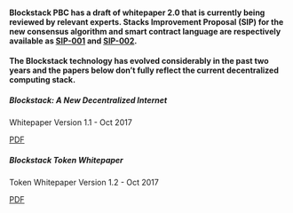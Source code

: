 #### Blockstack PBC has a draft of whitepaper 2.0 that is currently being reviewed by relevant experts. Stacks Improvement Proposal (SIP) for the new consensus algorithm and smart contract language are respectively available as [SIP-001](https://github.com/blockstack/blockstack-core/blob/4b89c20525ce9aa93d938445a4d40a2d29ed65ab/sip/sip-001-burn-election.md) and [SIP-002](https://github.com/blockstack/blockstack-core/blob/develop/sip/sip-002-smart-contract-language.md).

#### The Blockstack technology has evolved considerably in the past two years and the papers below don’t fully reflect the current decentralized computing stack.

##### Blockstack: A New Decentralized Internet

Whitepaper Version 1.1 - Oct 2017

<a href="https://blockstack.org/whitepaper.pdf" target="_blank" class="button">PDF</a>

##### Blockstack Token Whitepaper

Token Whitepaper Version 1.2 - Oct 2017

<a href="https://blockstack.org/tokenpaper.pdf" target="_blank" class="button">PDF</a>
